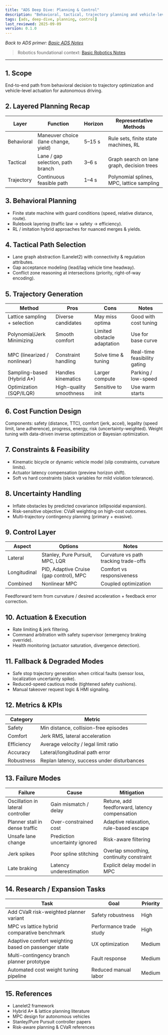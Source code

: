 ```yaml
---
title: "ADS Deep Dive: Planning & Control"
description: "Behavioral, tactical, trajectory planning and vehicle-level control with uncertainty & safety."
tags: [ads, deep-dive, planning, control]
last_reviewed: 2025-09-09
version: 0.1.0
---
```


*Back to ADS primer: [Basic ADS Notes](basic_ads_notes.md)*  
> Robotics foundational context: [Basic Robotics Notes](basic_robotics_notes.md)

---

## 1. Scope

End-to-end path from behavioral decision to trajectory optimization and vehicle-level actuation for autonomous driving.

## 2. Layered Planning Recap

| Layer | Function | Horizon | Representative Methods |
|-------|----------|---------|------------------------|
| Behavioral | Maneuver choice (lane change, yield) | 5–15 s | Rule sets, finite state machines, RL |
| Tactical | Lane / gap selection, path branch | 3–6 s | Graph search on lane graph, decision trees |
| Trajectory | Continuous feasible path | 1–4 s | Polynomial splines, MPC, lattice sampling |

## 3. Behavioral Planning

- Finite state machine with guard conditions (speed, relative distance, route).
- Rulebook layering (traffic law → safety → efficiency).
- RL / imitation hybrid approaches for nuanced merges & yields.

## 4. Tactical Path Selection

- Lane graph abstraction (Lanelet2) with connectivity & regulation attributes.
- Gap acceptance modeling (lead/lag vehicle time headway).
- Conflict zone reasoning at intersections (priority, right-of-way encoding).

## 5. Trajectory Generation

| Method | Pros | Cons | Notes |
|--------|------|------|------|
| Lattice sampling + selection | Diverse candidates | May miss optima | Good with cost tuning |
| Polynomial/Jerk Minimizing | Smooth comfort | Limited obstacle adaptation | Use for base curve |
| MPC (linearized / nonlinear) | Constraint handling | Solve time & tuning | Real-time feasibility gating |
| Sampling-based (Hybrid A*) | Handles kinematics | Larger compute | Parking / low-speed |
| Optimization (SQP/ILQR) | High-quality smoothness | Sensitive to init | Use warm starts |

## 6. Cost Function Design

Components: safety (distance, TTC), comfort (jerk, accel), legality (speed limit, lane adherence), progress, energy, risk (uncertainty-weighted).
Weight tuning with data-driven inverse optimization or Bayesian optimization.

## 7. Constraints & Feasibility

- Kinematic bicycle or dynamic vehicle model (slip constraints, curvature limits).
- Actuator latency compensation (preview horizon shift).
- Soft vs hard constraints (slack variables for mild violation tolerance).

## 8. Uncertainty Handling

- Inflate obstacles by predicted covariance (ellipsoidal expansion).
- Risk-sensitive objective: CVaR weighting on high-cost outcomes.
- Multi-trajectory contingency planning (primary + evasive).

## 9. Control Layer

| Aspect | Options | Notes |
|--------|--------|-------|
| Lateral | Stanley, Pure Pursuit, MPC, LQR | Curvature vs path tracking trade-offs |
| Longitudinal | PID, Adaptive Cruise (gap control), MPC | Comfort vs responsiveness |
| Combined | Nonlinear MPC | Coupled optimization |

Feedforward term from curvature / desired acceleration + feedback error correction.

## 10. Actuation & Execution

- Rate limiting & jerk filtering.
- Command arbitration with safety supervisor (emergency braking override).
- Health monitoring (actuator saturation, divergence detection).

## 11. Fallback & Degraded Modes

- Safe stop trajectory generation when critical faults (sensor loss, localization uncertainty spike).
- Reduced-speed cautious mode (tightened safety cushions).
- Manual takeover request logic & HMI signaling.

## 12. Metrics & KPIs

| Category | Metric |
|----------|--------|
| Safety | Min distance, collision-free episodes |
| Comfort | Jerk RMS, lateral acceleration |
| Efficiency | Average velocity / legal limit ratio |
| Accuracy | Lateral/longitudinal path error |
| Robustness | Replan latency, success under disturbances |

## 13. Failure Modes

| Failure | Cause | Mitigation |
|---------|------|-----------|
| Oscillation in lateral controller | Gain mismatch / delay | Retune, add feedforward, latency compensation |
| Planner stall in dense traffic | Over-constrained cost | Adaptive relaxation, rule-based escape |
| Unsafe lane change | Prediction uncertainty ignored | Risk-aware filtering |
| Jerk spikes | Poor spline stitching | Overlap smoothing, continuity constraint |
| Late braking | Latency underestimation | Explicit delay model in MPC |

## 14. Research / Expansion Tasks

| Task | Goal | Priority |
|------|------|---------|
| Add CVaR risk-weighted planner variant | Safety robustness | High |
| MPC vs lattice hybrid comparative benchmark | Performance trade study | High |
| Adaptive comfort weighting based on passenger state | UX optimization | Medium |
| Multi-contingency branch planner prototype | Fault response | Medium |
| Automated cost weight tuning pipeline | Reduced manual labor | Medium |

## 15. References

- Lanelet2 framework
- Hybrid A* & lattice planning literature
- MPC design for autonomous vehicles
- Stanley/Pure Pursuit controller papers
- Risk-aware planning & CVaR references

